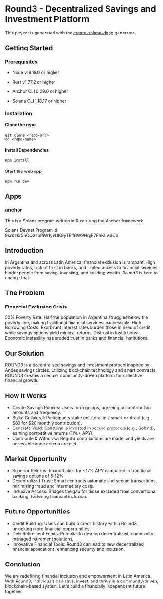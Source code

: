 # Round3 - Decentralized Savings and Investment Platform

This project is generated with the [create-solana-dapp](https://github.com/solana-developers/create-solana-dapp) generator.

## Getting Started

### Prerequisites

- Node v18.18.0 or higher

- Rust v1.77.2 or higher
- Anchor CLI 0.29.0 or higher
- Solana CLI 1.18.17 or higher

### Installation

#### Clone the repo

```shell
git clone <repo-url>
cd <repo-name>
```

#### Install Dependencies

```shell
npm install
```

#### Start the web app

```
npm run dev
```

## Apps

### anchor

This is a Solana program written in Rust using the Anchor framework.

Solana Devnet Program Id: 9srbzKr5hQQ2nbPiW1y9UK9yTEffBW9HrgF7EhKLwdCb

## Introduction

In Argentina and across Latin America, financial exclusion is rampant. High poverty rates, lack of trust in banks, and limited access to financial services hinder people from saving, investing, and building wealth. _Round3_ is here to change that.

## The Problem

### Financial Exclusion Crisis

50% Poverty Rate: Half the population in Argentina struggles below the poverty line, making traditional financial services inaccessible.
High Borrowing Costs: Exorbitant interest rates burden those in need of credit, while savings options yield minimal returns.
Distrust in Institutions: Economic instability has eroded trust in banks and financial institutions.

## Our Solution

ROUND3 is a decentralized savings and investment protocol inspired by Andes savings circles. Utilizing blockchain technology and smart contracts, ROUND3 creates a secure, community-driven platform for collective financial growth.

## How It Works

- Create Savings Rounds: Users form groups, agreeing on contribution amounts and frequency.
- Stake Collateral: Participants stake collateral in a smart contract (e.g., $80 for $20 monthly contribution).
- Generate Yield: Collateral is invested in secure protocols (e.g., Solend), earning competitive returns (11%+ APY).
- Contribute & Withdraw: Regular contributions are made, and yields are accessible once criteria are met.

## Market Opportunity

- Superior Returns: Round3 aims for ~17% APY compared to traditional savings options of 5-12%.
- Decentralized Trust: Smart contracts automate and secure transactions, minimizing fraud and intermediary costs.
- Inclusive Access: Bridges the gap for those excluded from conventional banking, fostering financial inclusion.

## Future Opportunities

- Credit Building: Users can build a credit history within Round3, unlocking more financial opportunities.
- DeFi Retirement Funds: Potential to develop decentralized, community-managed retirement solutions.
- Innovative Financial Tools: Round3 can lead to new decentralized financial applications, enhancing security and inclusion.

## Conclusion

We are redefining financial inclusion and empowerment in Latin America. With Round3, individuals can save, invest, and thrive in a community-driven, blockchain-based system. Let's build a financially independent future together
